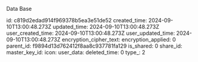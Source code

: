 Data Base

id: c819d2edad914f969378b5ea3e51de52
created_time: 2024-09-10T13:00:48.273Z
updated_time: 2024-09-10T13:00:48.273Z
user_created_time: 2024-09-10T13:00:48.273Z
user_updated_time: 2024-09-10T13:00:48.273Z
encryption_cipher_text: 
encryption_applied: 0
parent_id: f9894d13d762412f8aa8c937781fa129
is_shared: 0
share_id: 
master_key_id: 
icon: 
user_data: 
deleted_time: 0
type_: 2